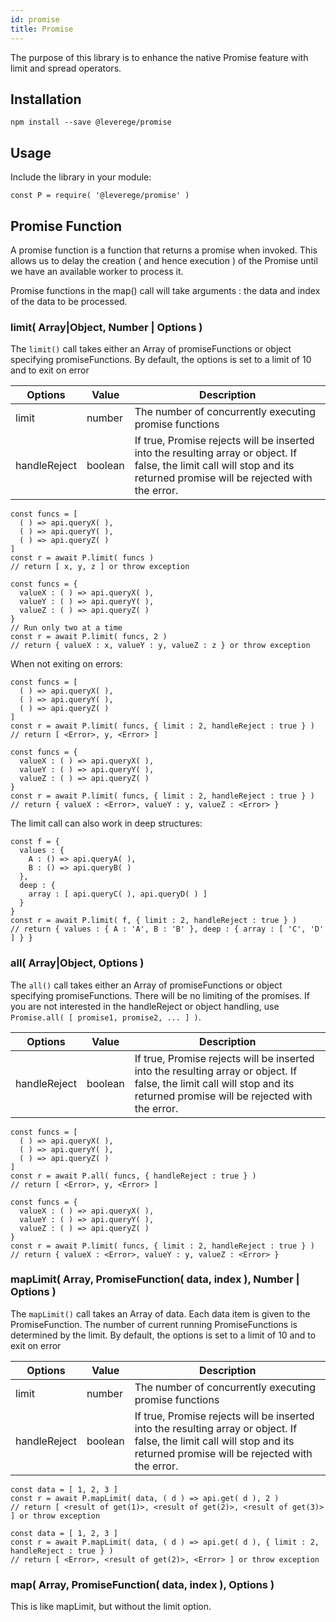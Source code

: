 ```yaml
---
id: promise
title: Promise
---
```


The purpose of this library is to enhance the native Promise feature with limit and spread operators.  

## Installation

```
npm install --save @leverege/promise
```

## Usage

Include the library in your module:

```
const P = require( '@leverege/promise' )
```

## Promise Function

A promise function is a function that returns a promise when invoked. This allows us to delay the creation ( and hence execution ) of the Promise until we have an available worker to process it.

Promise functions in the map() call will take arguments : the data and index of the data to be processed.


### limit( Array<PromiseFunctions>|Object, Number | Options )

The `limit()` call takes either an Array of promiseFunctions or object specifying promiseFunctions. By default,
the options is set to a limit of 10 and to exit on error


| Options | Value | Description |
| ------- | ----- | ----------- |
| limit | number | The number of concurrently executing promise functions |
| handleReject | boolean | If true, Promise rejects will be inserted into the resulting array or object. If false, the limit call will stop and its returned promise will be rejected with the error. |

```
const funcs = [
  ( ) => api.queryX( ),
  ( ) => api.queryY( ),
  ( ) => api.queryZ( )
]
const r = await P.limit( funcs )
// return [ x, y, z ] or throw exception
```

```
const funcs = {
  valueX : ( ) => api.queryX( ),
  valueY : ( ) => api.queryY( ),
  valueZ : ( ) => api.queryZ( )
}
// Run only two at a time
const r = await P.limit( funcs, 2 ) 
// return { valueX : x, valueY : y, valueZ : z } or throw exception
```

When not exiting on errors:

```
const funcs = [
  ( ) => api.queryX( ),
  ( ) => api.queryY( ),
  ( ) => api.queryZ( )
]
const r = await P.limit( funcs, { limit : 2, handleReject : true } )
// return [ <Error>, y, <Error> ]
```

```
const funcs = {
  valueX : ( ) => api.queryX( ),
  valueY : ( ) => api.queryY( ),
  valueZ : ( ) => api.queryZ( )
}
const r = await P.limit( funcs, { limit : 2, handleReject : true } )
// return { valueX : <Error>, valueY : y, valueZ : <Error> } 
```

The limit call can also work in deep structures:

```
const f = {
  values : {
    A : () => api.queryA( ),
    B : () => api.queryB( )
  },
  deep : {
    array : [ api.queryC( ), api.queryD( ) ]
  }
}
const r = await P.limit( f, { limit : 2, handleReject : true } )
// return { values : { A : 'A', B : 'B' }, deep : { array : [ 'C', 'D' ] } }
```

### all( Array<PromiseFunctions>|Object, Options )

The `all()` call takes either an Array of promiseFunctions or object specifying promiseFunctions. There will be no limiting of the promises. If you are not interested in the handleReject or object handling, use `Promise.all( [ promise1, promise2, ... ] )`.


| Options | Value | Description |
| ------- | ----- | ----------- |
| handleReject | boolean | If true, Promise rejects will be inserted into the resulting array or object. If false, the limit call will stop and its returned promise will be rejected with the error. |

```
const funcs = [
  ( ) => api.queryX( ),
  ( ) => api.queryY( ),
  ( ) => api.queryZ( )
]
const r = await P.all( funcs, { handleReject : true } )
// return [ <Error>, y, <Error> ]
```

```
const funcs = {
  valueX : ( ) => api.queryX( ),
  valueY : ( ) => api.queryY( ),
  valueZ : ( ) => api.queryZ( )
}
const r = await P.limit( funcs, { limit : 2, handleReject : true } )
// return { valueX : <Error>, valueY : y, valueZ : <Error> } 
```

### mapLimit( Array<data>, PromiseFunction( data, index ), Number | Options )

The `mapLimit()` call takes an Array of data. Each data item is given to the PromiseFunction. The number of current running PromiseFunctions is determined by the limit. By default, the options is set to a limit of 10 and to exit on error


| Options | Value | Description |
| ------- | ----- | ----------- |
| limit | number | The number of concurrently executing promise functions |
| handleReject | boolean | If true, Promise rejects will be inserted into the resulting array or object. If false, the limit call will stop and its returned promise will be rejected with the error. |


```
const data = [ 1, 2, 3 ]
const r = await P.mapLimit( data, ( d ) => api.get( d ), 2 )
// return [ <result of get(1)>, <result of get(2)>, <result of get(3)> ] or throw exception
```

```
const data = [ 1, 2, 3 ]
const r = await P.mapLimit( data, ( d ) => api.get( d ), { limit : 2, handleReject : true } )
// return [ <Error>, <result of get(2)>, <Error> ] or throw exception
```

### map( Array<data>, PromiseFunction( data, index ), Options )

This is like mapLimit, but without the limit option.


